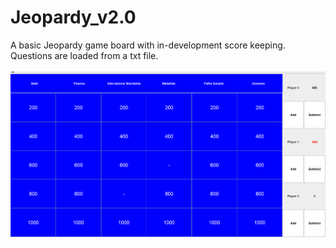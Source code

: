 # Jeopardy_v2.0
A basic Jeopardy game board with in-development score keeping. Questions are loaded from a txt file.

![alt text](screenshots/board.png "Screenshot of the board")

